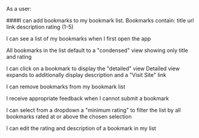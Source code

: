 

As a user:

####I can add bookmarks to my bookmark list. Bookmarks contain:
title
url link
description
rating (1-5)

I can see a list of my bookmarks when I first open the app

All bookmarks in the list default to a "condensed" view showing only title and rating

I can click on a bookmark to display the "detailed" view
Detailed view expands to additionally display description and a "Visit Site" link

I can remove bookmarks from my bookmark list

I receive appropriate feedback when I cannot submit a bookmark

I can select from a dropdown a "minimum rating" to filter the list by all bookmarks rated at or above the chosen selection

I can edit the rating and description of a bookmark in my list
